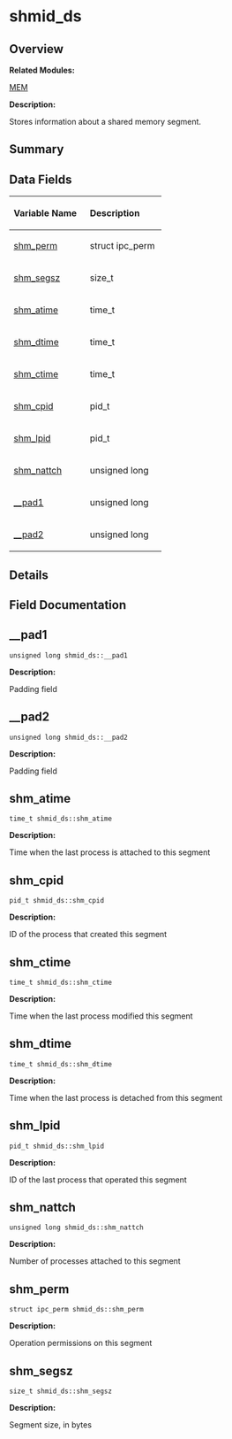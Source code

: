 # shmid\_ds<a name="ZH-CN_TOPIC_0000001054799647"></a>

## **Overview**<a name="section755670664084843"></a>

**Related Modules:**

[MEM](MEM.md)

**Description:**

Stores information about a shared memory segment. 

## **Summary**<a name="section147201603084843"></a>

## Data Fields<a name="pub-attribs"></a>

<a name="table564929440084843"></a>
<table><thead align="left"><tr id="row234180560084843"><th class="cellrowborder" valign="top" width="50%" id="mcps1.1.3.1.1"><p id="p1237944728084843"><a name="p1237944728084843"></a><a name="p1237944728084843"></a>Variable Name</p>
</th>
<th class="cellrowborder" valign="top" width="50%" id="mcps1.1.3.1.2"><p id="p2037590540084843"><a name="p2037590540084843"></a><a name="p2037590540084843"></a>Description</p>
</th>
</tr>
</thead>
<tbody><tr id="row957020521084843"><td class="cellrowborder" valign="top" width="50%" headers="mcps1.1.3.1.1 "><p id="p974537141084843"><a name="p974537141084843"></a><a name="p974537141084843"></a><a href="shmid_ds.md#aa211c549a679c1b3eed093b44958a18a">shm_perm</a></p>
</td>
<td class="cellrowborder" valign="top" width="50%" headers="mcps1.1.3.1.2 "><p id="p1820805910084843"><a name="p1820805910084843"></a><a name="p1820805910084843"></a>struct ipc_perm&nbsp;</p>
</td>
</tr>
<tr id="row2040793703084843"><td class="cellrowborder" valign="top" width="50%" headers="mcps1.1.3.1.1 "><p id="p1859549464084843"><a name="p1859549464084843"></a><a name="p1859549464084843"></a><a href="shmid_ds.md#a0c5defd6c73b4224d9944c770bfa77b9">shm_segsz</a></p>
</td>
<td class="cellrowborder" valign="top" width="50%" headers="mcps1.1.3.1.2 "><p id="p1732391669084843"><a name="p1732391669084843"></a><a name="p1732391669084843"></a>size_t&nbsp;</p>
</td>
</tr>
<tr id="row1221074886084843"><td class="cellrowborder" valign="top" width="50%" headers="mcps1.1.3.1.1 "><p id="p147649883084843"><a name="p147649883084843"></a><a name="p147649883084843"></a><a href="shmid_ds.md#af82fd8f5fdd9d93e3985f5b888382bf8">shm_atime</a></p>
</td>
<td class="cellrowborder" valign="top" width="50%" headers="mcps1.1.3.1.2 "><p id="p1131227469084843"><a name="p1131227469084843"></a><a name="p1131227469084843"></a>time_t&nbsp;</p>
</td>
</tr>
<tr id="row1002680230084843"><td class="cellrowborder" valign="top" width="50%" headers="mcps1.1.3.1.1 "><p id="p504942136084843"><a name="p504942136084843"></a><a name="p504942136084843"></a><a href="shmid_ds.md#a27ee9289548d67c2036b695a25dca11b">shm_dtime</a></p>
</td>
<td class="cellrowborder" valign="top" width="50%" headers="mcps1.1.3.1.2 "><p id="p194472592084843"><a name="p194472592084843"></a><a name="p194472592084843"></a>time_t&nbsp;</p>
</td>
</tr>
<tr id="row1812805979084843"><td class="cellrowborder" valign="top" width="50%" headers="mcps1.1.3.1.1 "><p id="p1057330059084843"><a name="p1057330059084843"></a><a name="p1057330059084843"></a><a href="shmid_ds.md#a1bee5edd96bfc138b5ca07cb558a10c5">shm_ctime</a></p>
</td>
<td class="cellrowborder" valign="top" width="50%" headers="mcps1.1.3.1.2 "><p id="p1584891796084843"><a name="p1584891796084843"></a><a name="p1584891796084843"></a>time_t&nbsp;</p>
</td>
</tr>
<tr id="row1256609788084843"><td class="cellrowborder" valign="top" width="50%" headers="mcps1.1.3.1.1 "><p id="p200455511084843"><a name="p200455511084843"></a><a name="p200455511084843"></a><a href="shmid_ds.md#afe5c739b33bfa41eb55563571410e52c">shm_cpid</a></p>
</td>
<td class="cellrowborder" valign="top" width="50%" headers="mcps1.1.3.1.2 "><p id="p1469298692084843"><a name="p1469298692084843"></a><a name="p1469298692084843"></a>pid_t&nbsp;</p>
</td>
</tr>
<tr id="row548502811084843"><td class="cellrowborder" valign="top" width="50%" headers="mcps1.1.3.1.1 "><p id="p205035749084843"><a name="p205035749084843"></a><a name="p205035749084843"></a><a href="shmid_ds.md#a5539fd4cdac73e375697bbd59c39c29f">shm_lpid</a></p>
</td>
<td class="cellrowborder" valign="top" width="50%" headers="mcps1.1.3.1.2 "><p id="p1572672140084843"><a name="p1572672140084843"></a><a name="p1572672140084843"></a>pid_t&nbsp;</p>
</td>
</tr>
<tr id="row1642347287084843"><td class="cellrowborder" valign="top" width="50%" headers="mcps1.1.3.1.1 "><p id="p332269176084843"><a name="p332269176084843"></a><a name="p332269176084843"></a><a href="shmid_ds.md#a68a95433988a55ce183358e4e9fe4d41">shm_nattch</a></p>
</td>
<td class="cellrowborder" valign="top" width="50%" headers="mcps1.1.3.1.2 "><p id="p33674199084843"><a name="p33674199084843"></a><a name="p33674199084843"></a>unsigned long&nbsp;</p>
</td>
</tr>
<tr id="row657563257084843"><td class="cellrowborder" valign="top" width="50%" headers="mcps1.1.3.1.1 "><p id="p889286911084843"><a name="p889286911084843"></a><a name="p889286911084843"></a><a href="shmid_ds.md#a34a4da4fb1e217399487b201f8f3c621">__pad1</a></p>
</td>
<td class="cellrowborder" valign="top" width="50%" headers="mcps1.1.3.1.2 "><p id="p1800957066084843"><a name="p1800957066084843"></a><a name="p1800957066084843"></a>unsigned long&nbsp;</p>
</td>
</tr>
<tr id="row212090519084843"><td class="cellrowborder" valign="top" width="50%" headers="mcps1.1.3.1.1 "><p id="p1917089486084843"><a name="p1917089486084843"></a><a name="p1917089486084843"></a><a href="shmid_ds.md#ae9dd2a694b91cf85c9989a42e7ce07cb">__pad2</a></p>
</td>
<td class="cellrowborder" valign="top" width="50%" headers="mcps1.1.3.1.2 "><p id="p833314025084843"><a name="p833314025084843"></a><a name="p833314025084843"></a>unsigned long&nbsp;</p>
</td>
</tr>
</tbody>
</table>

## **Details**<a name="section1924226704084843"></a>

## **Field Documentation**<a name="section590097039084843"></a>

## \_\_pad1<a name="a34a4da4fb1e217399487b201f8f3c621"></a>

```
unsigned long shmid_ds::__pad1
```

 **Description:**

Padding field 

## \_\_pad2<a name="ae9dd2a694b91cf85c9989a42e7ce07cb"></a>

```
unsigned long shmid_ds::__pad2
```

 **Description:**

Padding field 

## shm\_atime<a name="af82fd8f5fdd9d93e3985f5b888382bf8"></a>

```
time_t shmid_ds::shm_atime
```

 **Description:**

Time when the last process is attached to this segment 

## shm\_cpid<a name="afe5c739b33bfa41eb55563571410e52c"></a>

```
pid_t shmid_ds::shm_cpid
```

 **Description:**

ID of the process that created this segment 

## shm\_ctime<a name="a1bee5edd96bfc138b5ca07cb558a10c5"></a>

```
time_t shmid_ds::shm_ctime
```

 **Description:**

Time when the last process modified this segment 

## shm\_dtime<a name="a27ee9289548d67c2036b695a25dca11b"></a>

```
time_t shmid_ds::shm_dtime
```

 **Description:**

Time when the last process is detached from this segment 

## shm\_lpid<a name="a5539fd4cdac73e375697bbd59c39c29f"></a>

```
pid_t shmid_ds::shm_lpid
```

 **Description:**

ID of the last process that operated this segment 

## shm\_nattch<a name="a68a95433988a55ce183358e4e9fe4d41"></a>

```
unsigned long shmid_ds::shm_nattch
```

 **Description:**

Number of processes attached to this segment 

## shm\_perm<a name="aa211c549a679c1b3eed093b44958a18a"></a>

```
struct ipc_perm shmid_ds::shm_perm
```

 **Description:**

Operation permissions on this segment 

## shm\_segsz<a name="a0c5defd6c73b4224d9944c770bfa77b9"></a>

```
size_t shmid_ds::shm_segsz
```

 **Description:**

Segment size, in bytes 

